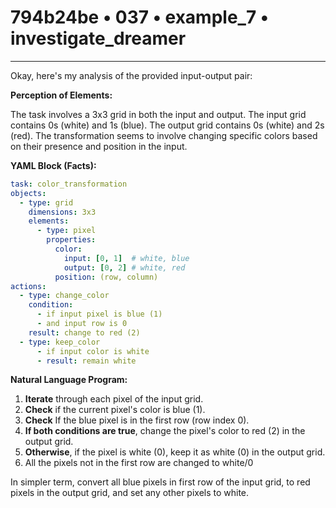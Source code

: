 # 794b24be • 037 • example_7 • investigate_dreamer

---
Okay, here's my analysis of the provided input-output pair:

**Perception of Elements:**

The task involves a 3x3 grid in both the input and output. The input grid contains 0s (white) and 1s (blue). The output grid contains 0s (white) and 2s (red). The transformation seems to involve changing specific colors based on their presence and position in the input.

**YAML Block (Facts):**



```yaml
task: color_transformation
objects:
  - type: grid
    dimensions: 3x3
    elements:
      - type: pixel
        properties:
          color:
            input: [0, 1]  # white, blue
            output: [0, 2] # white, red
          position: (row, column)
actions:
  - type: change_color
    condition:
      - if input pixel is blue (1)
      - and input row is 0
    result: change to red (2)
  - type: keep_color
      - if input color is white
      - result: remain white

```



**Natural Language Program:**

1.  **Iterate** through each pixel of the input grid.
2.  **Check** if the current pixel's color is blue (1).
3. **Check** If the blue pixel is in the first row (row index 0).
4.  **If both conditions are true**, change the pixel's color to red (2) in the output grid.
5.  **Otherwise**, if the pixel is white (0), keep it as white (0) in the output grid.
6.  All the pixels not in the first row are changed to white/0

In simpler term, convert all blue pixels in first row of the input grid, to red pixels in the output grid, and set any other pixels to white.

